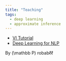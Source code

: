 ```yaml
---
title: "Teaching"
tags:
  - deep learning
  - approximate inference
---
```


* [VI Tutorial](https://vitutorial.github.io)
* [Deep Learning for NLP](https://probabll.github.io/teaching/dl4nlp/)

By \(\mathbb P\) robab$\ell\ell$

